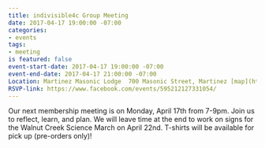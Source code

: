 ```yaml
---
title: indivisible4c Group Meeting
date: 2017-04-17 19:00:00 -07:00
categories:
- events
tags:
- meeting
is featured: false
event-start-date: 2017-04-17 19:00:00 -07:00
event-end-date: 2017-04-17 21:00:00 -07:00
Location: Martinez Masonic Lodge  700 Masonic Street, Martinez [map](https://www.google.com/maps/place/700+Masonic+St,+Martinez,+CA+94553/@38.0156276,-122.1370015,17z/data=!3m1!4b1!4m5!3m4!1s0x80856f814cd4750d:0x8c8571cb5669a007!8m2!3d38.0156276!4d-122.1348128)
RSVP-link: https://www.facebook.com/events/595212127331054/
---
```


Our next membership meeting is on Monday, April 17th from 7-9pm. Join us to reflect, learn, and plan. We will leave time at the end to work on signs for the Walnut Creek Science March on April 22nd. T-shirts will be available for pick up (pre-orders only)!